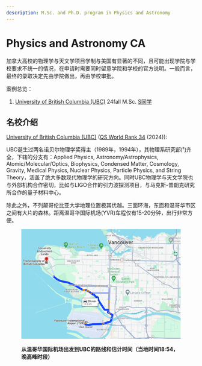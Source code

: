 ```yaml
---
description: M.Sc. and Ph.D. program in Physics and Astronomy
---
```


# Physics and Astronomy CA

加拿大高校的物理学与天文学项目学制与美国有显著的不同，且可能出现学院与学校要求不统一的情况，在申请时需要同时留意学院和学校的官方说明。一般而言，最终的录取决定先由学院做出，再由学校审批。

案例总览：

1. [University of British Columbia (UBC)](https://phas.ubc.ca/)  24fall M.Sc. [S同学](../../cases/24-fall-physicsstong-xue.md)&#x20;

## 名校介绍

[University of British Columbia (UBC)](https://phas.ubc.ca/) ([QS World Rank 34](https://www.topuniversities.com/universities/university-british-columbia) (2024)):

UBC诞生过两名诺贝尔物理学奖得主（1989年，1994年），其物理系研究部门齐全，下辖的分支有：Applied Physics, Astronomy/Astrophysics, Atomic/Molecular/Optics, Biophysics, Condensed Matter, Cosmology, Gravity, Medical Physics, Nuclear Physics, Particle Physics, and String Theory，涵盖了绝大多数现代物理学的研究方向。同时UBC物理学与天文学院也与外部机构合作密切，比如与LIGO合作的引力波探测项目，与马克斯-普朗克研究所合作的量子材料中心。

除此之外，不列颠哥伦比亚大学地理位置极其优越。三面环海，东面和温哥华市区之间有大片的森林。距离温哥华国际机场(YVR)车程仅有15-20分钟，出行非常方便。

<figure><img src="../../.gitbook/assets/UBC_Location.png" alt=""><figcaption><p><strong>从温哥华国际机场出发到UBC的路线和估计时间（当地时间18:54，晚高峰时段）</strong></p></figcaption></figure>

